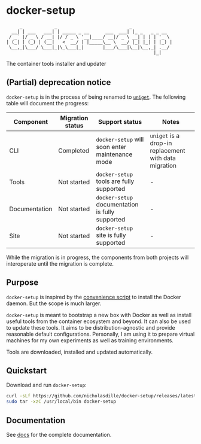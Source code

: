 # docker-setup

```plaintext
     _            _                           _
  __| | ___   ___| | _____ _ __      ___  ___| |_ _   _ _ __
 / _` |/ _ \ / __| |/ / _ \ '__|____/ __|/ _ \ __| | | | '_ \
| (_| | (_) | (__|   <  __/ | |_____\__ \  __/ |_| |_| | |_) |
 \__,_|\___/ \___|_|\_\___|_|       |___/\___|\__|\__,_| .__/
                                                       |_|
```

The container tools installer and updater

## (Partial) deprecation notice

`docker-setup` is in the process of being renamed to [`uniget`](https://github.com/uniget-org/uniget). The following table will document the progress:

| Component     | Migration status | Support status | Notes |
| ------------- | ---------------- | ----- | --- |
| CLI           | Completed        | `docker-setup` will soon enter maintenance mode | `uniget` is a drop-in replacement with data migration | - |
| Tools         | Not started      | `docker-setup` tools are fully supported | - |
| Documentation | Not started      | `docker-setup` documentation is fully supported | - |
| Site          | Not started      | `docker-setup` site is fully supported | - |

While the migration is in progress, the components from both projects will interoperate until the migration is complete.

## Purpose

`docker-setup` is inspired by the [convenience script](https://docs.docker.com/engine/install/ubuntu/#install-using-the-convenience-script) to install the Docker daemon. But the scope is much larger.

`docker-setup` is meant to bootstrap a new box with Docker as well as install useful tools from the container ecosystem and beyond. It can also be used to update these tools. It aims to be distribution-agnostic and provide reasonable default configurations. Personally, I am using it to prepare virtual machines for my own experiments as well as training environments.

Tools are downloaded, installed and updated automatically.

## Quickstart

Download and run `docker-setup`:

```bash
curl -sLf https://github.com/nicholasdille/docker-setup/releases/latest/download/docker-setup_linux_$(uname -m).tar.gz | \
sudo tar -xzC /usr/local/bin docker-setup
```

## Documentation

See [docs](docs) for the complete documentation.
